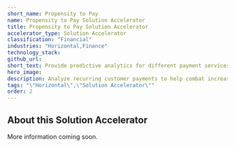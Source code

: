 ```yaml
---
short_name: Propensity to Pay
name: Propensity to Pay Solution Accelerator
title: Propensity to Pay Solution Accelerator
accelerator_type: Solution Accelerator
classification: "Financial"
industries: "Horizontal,Finance"
technology_stack: 
github_url: 
short_text: Provide predictive analytics for different payment services.
hero_image: 
description: Analyze recurring customer payments to help combat increasing payment defaults and customer screening difficulties, which scales to provide predictive analytics for different payment services.
tags: "\"Horizontal\",\"Solution Accelerator\""
order: 2
---
```

## About this Solution Accelerator

More information coming soon.
